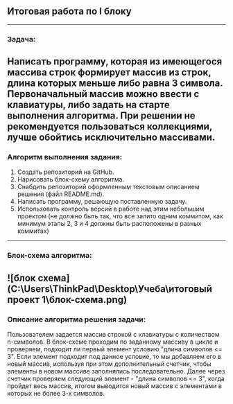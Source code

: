 ## __Итоговая работа по I блоку__
---
### Задача:
Написать программу, которая из имеющегося массива строк формирует массив из строк, длина которых меньше либо равна 3 символа. Первоначальный массив можно ввести с клавиатуры, либо задать на старте выполнения алгоритма. При решении не рекомендуется пользоваться коллекциями, лучше обойтись исключительно массивами.
---
### Алгоритм выполнения задания:
1. Создать репозиторий на GitHub.
2. Нарисовать блок-схему алгоритма.
3. Снабдить репозиторий оформленным текстовым описанием решения (файл README.md).
4. Написать программу, решающую поставленную задачу.
5. Использовать контроль версий в работе над этим небольшим проектом (не должно быть так, что все залито одним коммитом, как минимум этапы 2, 3 и 4 должны быть расположены в разных коммитах)
---
### Блок-схема алгоритма:
![блок схема](C:\Users\ThinkPad\Desktop\Учеба\итоговый проект 1\блок-схема.png)
---
### Описание алгоритма решения задачи:
Пользователем задается массив строкой с клавиатуры с количеством n-символов. 
В блок-схеме проходим по заданному массиву в цикле и проверяем, подходит ли первый элемент условию "длина символов 
<= 3". Если элемент подходит под данное условие, то мы добавляем его в новый массив, используя при этом дополнительный счетчик, чтобы элементы в новом массиве заполнялись последовательно. Далее через счетчик проверяем следующий элемент - "длина символов <= 3", когда пройдет весь массив, итогом выводится новый массив с элементами в которых не более 3-х символов.
